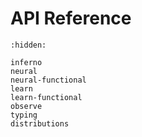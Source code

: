 # API Reference

```{toctree}
:hidden:

inferno
neural
neural-functional
learn
learn-functional
observe
typing
distributions
```